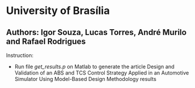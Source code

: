 # University of Brasília

## Authors: Igor Souza, Lucas Torres, André Murilo and Rafael Rodrigues

Instruction: 
- Run file _get_results.p_ on Matlab to generate the article Design and Validation of an ABS and TCS Control Strategy Applied in an Automotive Simulator Using Model-Based Design Methodology results
